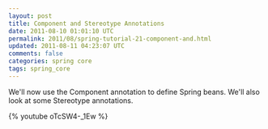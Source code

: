 ```yaml
---           
layout: post
title: Component and Stereotype Annotations
date: 2011-08-10 01:01:10 UTC
permalink: 2011/08/spring-tutorial-21-component-and.html
updated: 2011-08-11 04:23:07 UTC
comments: false
categories: spring core
tags: spring_core
---
```


We'll now use the Component annotation to define Spring beans. We'll also look at some Stereotype annotations.

{% youtube oTcSW4-_1Ew %}